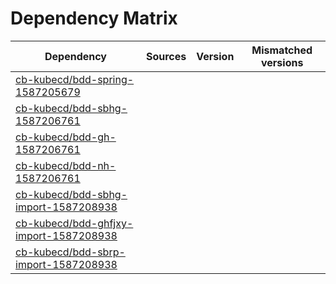 # Dependency Matrix

Dependency | Sources | Version | Mismatched versions
---------- | ------- | ------- | -------------------
[cb-kubecd/bdd-spring-1587205679](https://github.com/cb-kubecd/bdd-spring-1587205679.git) |  | []() | 
[cb-kubecd/bdd-sbhg-1587206761](https://github.com/cb-kubecd/bdd-sbhg-1587206761.git) |  | []() | 
[cb-kubecd/bdd-gh-1587206761](https://github.com/cb-kubecd/bdd-gh-1587206761.git) |  | []() | 
[cb-kubecd/bdd-nh-1587206761](https://github.com/cb-kubecd/bdd-nh-1587206761.git) |  | []() | 
[cb-kubecd/bdd-sbhg-import-1587208938](https://github.com/cb-kubecd/bdd-sbhg-import-1587208938.git) |  | []() | 
[cb-kubecd/bdd-ghfjxy-import-1587208938](https://github.com/cb-kubecd/bdd-ghfjxy-import-1587208938.git) |  | []() | 
[cb-kubecd/bdd-sbrp-import-1587208938](https://github.com/cb-kubecd/bdd-sbrp-import-1587208938.git) |  | []() | 

